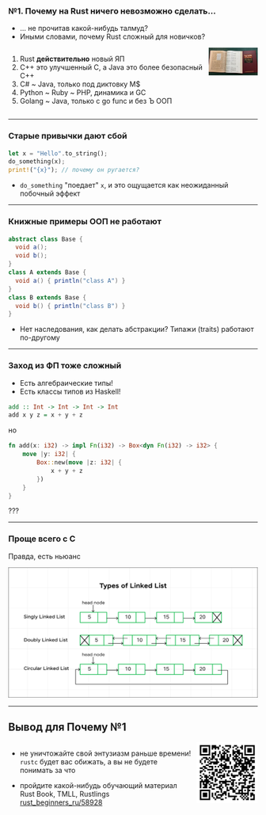<style>
.twocolumn_01 {
   display: grid;
   grid-template-columns: 4fr 1fr;
   grid-gap: 10px;
   text-align: left;
}
</style>

### №1. Почему на Rust ничего невозможно сделать...
- ... не прочитав какой-нибудь талмуд?
- Иными словами, почему Rust сложный для новичков?
<p></p>
<div class="twocolumn_01">
<div>
<ol>
  <li>Rust <b>действительно</b> новый ЯП</li>
  <li>C++ это улучшенный C, а Java это более безопасный C++</li>
  <li>C# ~ Java, только под диктовку M$</li>
  <li>Python ~ Ruby ~ PHP, динамика и GC</li>
  <li>Golang ~ Java, только с go func и без Ъ ООП</li>
</ol>
</div>
<div>
  <img src="slides/01/talmud.png" alt="slides/01/talmud.png" />
</div>
</div>

---------------------------------------------------------------------------------------------------


### Старые привычки дают сбой
```rust
let x = "Hello".to_string();
do_something(x);
print!("{x}"); // почему он ругается?
```
- `do_something` "поедает" `x`, и это ощущается как неожиданный побочный эффект
---------------------------------------------------------------------------------------------------


### Книжные примеры ООП не работают
```java
abstract class Base {
  void a();
  void b();
}
class A extends Base {
  void a() { println("class A") }
}
class B extends Base {
  void b() { println("class B") }
}
```
- Нет наследования, как делать абстракции? Типажи (traits) работают по-другому
---------------------------------------------------------------------------------------------------


### Заход из ФП тоже сложный

- Есть алгебраические типы!
- Есть классы типов из Haskell!

```haskell
add :: Int -> Int -> Int -> Int 
add x y z = x + y + z
```
но
```rust
fn add(x: i32) -> impl Fn(i32) -> Box<dyn Fn(i32) -> i32> {
    move |y: i32| {
        Box::new(move |z: i32| {
            x + y + z
        })
    }
}
```
???

---------------------------------------------------------------------------------------------------


### Проще всего с C

Правда, есть ньюанс

![img.png](slides/01/img.png)

---------------------------------------------------------------------------------------------------


## Вывод для Почему №1

<style>
.twocolumn_02 {
   display: grid;
   grid-template-columns: 3fr 1fr;
   grid-gap: 10px;
   text-align: left;
}
</style>

<div class="twocolumn_02">
  <div>

- не уничтожайте свой энтузиазм раньше времени! `rustc` будет вас обижать, а вы не будете понимать за что
- пройдите какой-нибудь обучающий материал Rust Book, TMLL, Rustlings
  [rust_beginners_ru/58928](https://t.me/rust_beginners_ru/58928)

  </div>
  <div>   
    <img src="slides/01/qr_rust_beginners.png" alt="rust_beginners_qr.png">
  </div>  
</div>